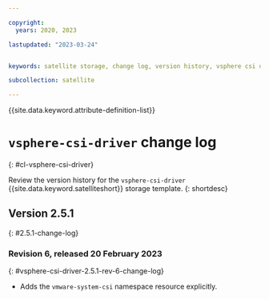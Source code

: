 ```yaml
---

copyright:
  years: 2020, 2023

lastupdated: "2023-03-24"


keywords: satellite storage, change log, version history, vsphere csi driver

subcollection: satellite

---
```


{{site.data.keyword.attribute-definition-list}}

# `vsphere-csi-driver` change log
{: #cl-vsphere-csi-driver}

Review the version history for the `vsphere-csi-driver` {{site.data.keyword.satelliteshort}} storage template.
{: shortdesc}

## Version 2.5.1
{: #2.5.1-change-log}


### Revision 6, released 20 February 2023
{: #vsphere-csi-driver-2.5.1-rev-6-change-log}


- Adds the `vmware-system-csi` namespace resource explicitly.


